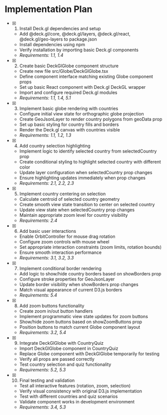 # Implementation Plan

- [x] 1. Install Deck.gl dependencies and setup


  - Add @deck.gl/core, @deck.gl/layers, @deck.gl/react, @deck.gl/geo-layers to package.json
  - Install dependencies using npm
  - Verify installation by importing basic Deck.gl components
  - _Requirements: 1.1, 1.4_

- [x] 2. Create basic DeckGlGlobe component structure


  - Create new file src/Globe/DeckGlGlobe.tsx
  - Define component interface matching existing Globe component props
  - Set up basic React component with Deck.gl DeckGL wrapper
  - Import and configure required Deck.gl modules
  - _Requirements: 1.1, 1.4, 5.1_

- [x] 3. Implement basic globe rendering with countries


  - Configure initial view state for orthographic globe projection
  - Create GeoJsonLayer to render country polygons from geoData prop
  - Set up basic styling for country fills and borders
  - Render the Deck.gl canvas with countries visible
  - _Requirements: 1.1, 1.2, 1.3_

- [x] 4. Add country selection highlighting


  - Implement logic to identify selected country from selectedCountry prop
  - Create conditional styling to highlight selected country with different color
  - Update layer configuration when selectedCountry prop changes
  - Ensure highlighting updates immediately when prop changes
  - _Requirements: 2.1, 2.2, 2.3_

- [x] 5. Implement country centering on selection


  - Calculate centroid of selected country geometry
  - Create smooth view state transition to center on selected country
  - Update view state when selectedCountry prop changes
  - Maintain appropriate zoom level for country visibility
  - _Requirements: 2.4_

- [x] 6. Add basic user interactions


  - Enable OrbitController for mouse drag rotation
  - Configure zoom controls with mouse wheel
  - Set appropriate interaction constraints (zoom limits, rotation bounds)
  - Ensure smooth interaction performance
  - _Requirements: 3.1, 3.2, 3.3_

- [x] 7. Implement conditional border rendering


  - Add logic to show/hide country borders based on showBorders prop
  - Configure stroke properties for GeoJsonLayer
  - Update border visibility when showBorders prop changes
  - Match visual appearance of current D3.js borders
  - _Requirements: 5.4_

- [x] 8. Add zoom buttons functionality


  - Create zoom in/out button handlers
  - Implement programmatic view state updates for zoom buttons
  - Show/hide zoom buttons based on showZoomButtons prop
  - Position buttons to match current Globe component layout
  - _Requirements: 3.2, 5.4_

- [x] 9. Integrate DeckGlGlobe with CountryQuiz


  - Import DeckGlGlobe component in CountryQuiz
  - Replace Globe component with DeckGlGlobe temporarily for testing
  - Verify all props are passed correctly
  - Test country selection and quiz functionality
  - _Requirements: 5.2, 5.3_

- [x] 10. Final testing and validation



  - Test all interactive features (rotation, zoom, selection)
  - Verify visual consistency with original D3.js implementation
  - Test with different countries and quiz scenarios
  - Validate component works in development environment
  - _Requirements: 3.4, 5.3_
